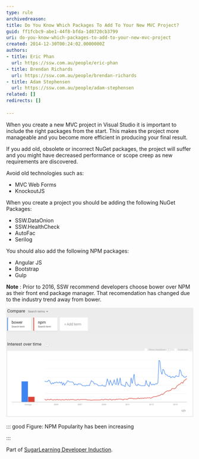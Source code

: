 ```yaml
---
type: rule
archivedreason: 
title: Do You Know Which Packages To Add To Your New MVC Project?
guid: ff1fcbc9-abe1-44f8-bfda-1d8720cb3799
uri: do-you-know-which-packages-to-add-to-your-new-mvc-project
created: 2014-12-30T00:24:02.0000000Z
authors:
- title: Eric Phan
  url: https://ssw.com.au/people/eric-phan
- title: Brendan Richards
  url: https://ssw.com.au/people/brendan-richards
- title: Adam Stephensen
  url: https://ssw.com.au/people/adam-stephensen
related: []
redirects: []

---
```


When you create a new MVC project in Visual Studio it is important to include the right packages from the start. This makes the project more manageable and you become more efficient in producing your final result.

<!--endintro-->

If you add old, obsolete or incorrect NuGet packages, the project will suffer and you might have decreased performance or scope creep as new requirements are discovered.

Avoid old technologies such as:

* MVC Web Forms
* KnockoutJS

When you create a project you should be adding the following NuGet Packages:

* SSW.DataOnion
* SSW.HealthCheck
* AutoFac
* Serilog


You should also add the following NPM  packages:

* Angular JS
* Bootstrap
* Gulp


**Note** : Prior to 2016, SSW recommend developers choose bower over NPM as their front end package manager. That recomendation has changed due to the industry trend away from bower.


![](Bower_v_NPM.png)


::: good
Figure: NPM Popularity has been increasing

:::


Part of     [SugarLearning Developer Induction](https://sugarlearning.com/companies/SSW/modules/5099/induction-day-3-developer-induction).
